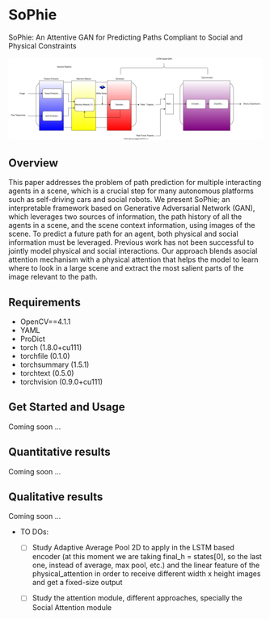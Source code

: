# SoPhie
SoPhie: An Attentive GAN for Predicting Paths Compliant to Social and Physical Constraints

<img src="media/system_pipeline.svg"/>

## Overview
This paper addresses the problem of path prediction for multiple interacting agents in a scene, which is a crucial step for many autonomous platforms such as self-driving cars and social robots. We present SoPhie; an interpretable framework based on Generative Adversarial Network (GAN), which leverages two sources of information, the path history of all the agents in a scene, and the scene context information, using images of the scene. To predict a future path for an agent, both physical and social information must be leveraged. Previous work has not been successful to jointly model physical and social interactions. Our approach blends asocial attention mechanism with a physical attention that helps the model to learn where to look in a large scene and extract the most salient parts of the image relevant to the path. 

<!-- Second, the system is validated ([Qualitative Results](https://cutt.ly/uk9ziaq)) in the CARLA simulator fulfilling the requirements of the Euro-NCAP evaluation for Unexpected Vulnerable Road Users (VRU), where a pedestrian suddenly jumps into the road and the vehicle has to avoid collision or reduce the impact velocity as much as possible. Finally, a comparison between our HD map based perception strategy and our previous work with rectangular based approach is carried out, demonstrating how incorporating enriched topological map information increases the reliability of the Autonomous Driving (AD) stack. Code is publicly available ([Code](https://github.com/Cram3r95/map-filtered-mot)) as a ROS package. -->

## Requirements

<!-- Note that due to ROS1 limitations (till Noetic version), specially in terms of TF ROS package, we limited the Python version to 2.7. Future works will integrate the code using ROS1 Noetic or ROS2, improving the version to Python3. -->

<!-- - Python3.8 
- Numpy
- ROS melodic
- HD map information (Monitorized lanes)
- scikit-image==0.17.2
- lap==0.4.0 -->
- OpenCV==4.1.1
- YAML
- ProDict
- torch (1.8.0+cu111)
- torchfile (0.1.0)
- torchsummary (1.5.1)
- torchtext (0.5.0)
- torchvision (0.9.0+cu111)

## Get Started and Usage
Coming soon ...
## Quantitative results
Coming soon ...
## Qualitative results
Coming soon ...

  - TO DOs:

	- [ ] Study Adaptive Average Pool 2D to apply in the LSTM based encoder (at this moment we are taking final_h =    states[0], so the last one, instead of average, max pool, etc.) and the linear feature of the physical_attention in order to receive different width x height images and get a fixed-size output 
    - [ ] Study the attention module, different approaches, specially the Social Attention module

